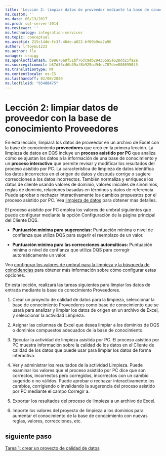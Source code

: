 ```yaml
---
title: 'Lección 2: limpiar datos de proveedor mediante la base de conocimiento proveedores | Microsoft Docs'
ms.custom: ''
ms.date: 06/13/2017
ms.prod: sql-server-2014
ms.reviewer: ''
ms.technology: integration-services
ms.topic: conceptual
ms.assetid: 215c14de-fc3f-46de-a022-bf69b9ea2a96
author: lrtoyou1223
ms.author: lle
manager: craigg
ms.openlocfilehash: b99676a9f51bf76dc9db294365a5a628dd25fa2e
ms.sourcegitcommit: b87d36c46b39af8b929ad94ec707dee8800950f5
ms.translationtype: MT
ms.contentlocale: es-ES
ms.lasthandoff: 02/08/2020
ms.locfileid: "65488475"
---
```

# <a name="lesson-2-cleansing-supplier-data-using-the-suppliers-knowledge-base"></a>Lección 2: limpiar datos de proveedor con la base de conocimiento Proveedores
  En esta lección, limpiará los datos de proveedor en un archivo de Excel con la base de conocimiento **proveedores** que creó en la primera lección. La limpieza de datos en DQS incluye un **proceso asistido por PC** que analiza cómo se ajustan los datos a la información de una base de conocimiento y un **proceso interactivo** que permite revisar y modificar los resultados del proceso asistido por PC. La característica de limpieza de datos identifica los datos incorrectos en el origen de datos y después corrige o sugiere correcciones a los datos incorrectos. También normaliza y enriquece los datos de cliente usando valores de dominio, valores iniciales de sinónimos, reglas de dominio, relaciones basadas en términos y datos de referencia. Puede aprobar o rechazar interactivamente los cambios propuestos por el proceso asistido por PC. Vea [limpieza de datos](https://msdn.microsoft.com/library/gg524800.aspx) para obtener más detalles.  
  
 El proceso asistido por PC emplea los valores de umbral siguientes que puede configurar mediante la opción Configuración de la página principal del Cliente DQS.  
  
-   **Puntuación mínima para sugerencias:** Puntuación mínima o nivel de confianza que utiliza DQS para sugerir el reemplazo de un valor.  
  
-   **Puntuación mínima para las correcciones automáticas:** Puntuación mínima o nivel de confianza que utiliza DQS para corregir automáticamente un valor.  
  
 Vea [configurar los valores de umbral para la limpieza y la búsqueda de coincidencias](https://msdn.microsoft.com/library/hh510415.aspx) para obtener más información sobre cómo configurar estas opciones.  
  
 En esta lección, realizará las tareas siguientes para limpiar los datos de entrada mediante la base de conocimiento Proveedores.  
  
1.  Crear un proyecto de calidad de datos para la limpieza, seleccionar la base de conocimiento Proveedores como base de conocimiento que se usará para analizar y limpiar los datos de origen en un archivo de Excel, y seleccionar la actividad Limpieza.  
  
2.  Asignar las columnas de Excel que desea limpiar a los dominios de DQS o dominios compuestos adecuados de la base de conocimiento.  
  
3.  Ejecutar la actividad de limpieza asistida por PC. El proceso asistido por PC muestra información sobre la calidad de los datos en el Cliente de calidad de los datos que puede usar para limpiar los datos de forma interactiva.  
  
4.  Ver y administrar los resultados de la actividad Limpieza. Puede examinar los valores que el proceso asistido por PC dice que son correctos, incorrectos pero corregidos, incorrectos con un cambio sugerido o no válidos. Puede aprobar o rechazar interactivamente los cambios, corrigiendo o invalidando la sugerencia del proceso asistido por PC mediante el campo Corregir a.  
  
5.  Exportar los resultados del proceso de limpieza a un archivo de Excel.  
  
6.  Importe los valores del proyecto de limpieza a los dominios para aumentar el conocimiento de la base de conocimiento con nuevas reglas, valores, correcciones, etc.  
  
## <a name="next-step"></a>siguiente paso  
 [Tarea 1: crear un proyecto de calidad de datos](../../2014/tutorials/task-1-creating-a-data-quality-project.md)  
  
  

